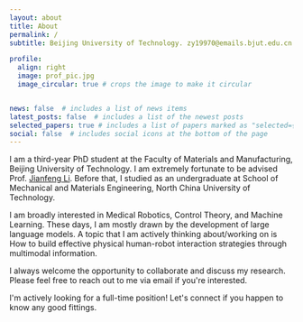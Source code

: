 ```yaml
---
layout: about
title: About
permalink: /
subtitle: Beijing University of Technology. zy19970@emails.bjut.edu.cn

profile:
  align: right
  image: prof_pic.jpg
  image_circular: true # crops the image to make it circular


news: false  # includes a list of news items
latest_posts: false  # includes a list of the newest posts
selected_papers: true # includes a list of papers marked as "selected={true}"
social: false  # includes social icons at the bottom of the page
---
```


I am a third-year PhD student at the Faculty of Materials and Manufacturing, Beijing University of Technology. I am extremely fortunate to be advised Prof. [Jianfeng Li](https://fmm.bjut.edu.cn/info/1132/1565.htm). Before that, I studied as an undergraduate at School of Mechanical and Materials Engineering, North China University of Technology. 

I am broadly interested in Medical Robotics, Control Theory, and Machine Learning. These days, I am mostly drawn by the development of large language models. A topic that I am actively thinking about/working on is How to build effective physical human-robot interaction strategies through multimodal information.

I always welcome the opportunity to collaborate and discuss my research. Please feel free to reach out to me via email if you're interested.

I'm actively looking for a full-time position! Let's connect if you happen to know any good fittings.